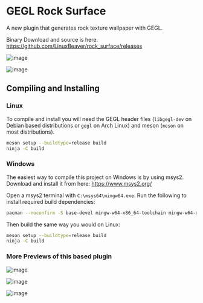GEGL Rock Surface
=========

A new plugin that generates rock texture wallpaper with GEGL. 

Binary Download and source is here.
https://github.com/LinuxBeaver/rock_surface/releases

![image](https://github.com/user-attachments/assets/8c29340c-97b0-4888-99c2-5d66a678a46f)

![image](https://github.com/user-attachments/assets/a88e65ff-9866-4a75-977e-003a757ec669)

## Compiling and Installing

### Linux

To compile and install you will need the GEGL header files (`libgegl-dev` on
Debian based distributions or `gegl` on Arch Linux) and meson (`meson` on
most distributions).

```bash
meson setup --buildtype=release build
ninja -C build

```

### Windows

The easiest way to compile this project on Windows is by using msys2.  Download
and install it from here: https://www.msys2.org/

Open a msys2 terminal with `C:\msys64\mingw64.exe`.  Run the following to
install required build dependencies:

```bash
pacman --noconfirm -S base-devel mingw-w64-x86_64-toolchain mingw-w64-x86_64-meson mingw-w64-x86_64-gegl
```

Then build the same way you would on Linux:

```bash
meson setup --buildtype=release build
ninja -C build
```

### More Previews of this based plugin

![image](https://github.com/user-attachments/assets/d7a583db-8ce8-45a4-b8ec-b4edbbe99602)

![image](https://github.com/user-attachments/assets/9133f4b8-f314-486e-8c1a-2dc4e582f81a)

![image](https://github.com/user-attachments/assets/1c4e808a-7bcd-445a-8b54-9fee2c47cda9)






